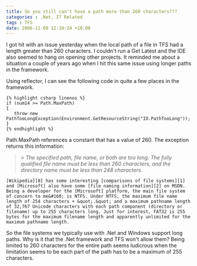 ```yaml
---
title: So you still can't have a path more than 260 characters???
categories : .Net, IT Related
tags : TFS
date: 2006-11-09 12:10:24 +10:00
---
```


I got hit with an issue yesterday when the local path of a file in TFS had a length greater than 260 characters. I couldn't run a Get Latest and the IDE also seemed to hang on opening other projects. It reminded me about a situation a couple of years ago when I hit this same issue using longer paths in the framework. 

Using reflector, I can see the following code in quite a few places in the framework.

    {% highlight csharp linenos %}
    if (num14 >= Path.MaxPath)
    {
       throw new PathTooLongException(Environment.GetResourceString("IO.PathTooLong"));
    }
    {% endhighlight %}

Path.MaxPath references a constant that has a value of 260. The exception returns this information:

> _> The specified path, file name, or both are too long. The fully qualified file name must be less than 260 characters, and the directory name must be less than 248 characters._

> 
    [Wikipedia][0] has some interesting [comparisons of file systems][1] and [Microsoft] also have some [file naming information][2] on MSDN. Being a developer for the [Microsoft] platform, the main file system of concern to me&#160; is NTFS. Under NTFS, the maximum file name length of 254 characters + &quot;.&quot; and a maximum pathname length of 32,767 Unicode characters with each path component (directory or filename) up to 255 characters long. Just for interest, FAT32 is 255 bytes for the maximum filename length and apparently unlimited for the maximum pathname length.

So the file systems we typically use with .Net and Windows support long paths. Why is it that the .Net framework and TFS won't allow them? Being limited to 260 characters for the entire path seems ludicrous when the limitation seems to be each part of the path has to be a maximum of 255 characters.

[0]: http://en.wikipedia.org/wiki/Main_Page
[1]: http://en.wikipedia.org/wiki/Comparison_of_file_systems#Limits
[2]: http://msdn.microsoft.com/library/default.asp?url=/library/en-us/fileio/fs/naming_a_file.asp

